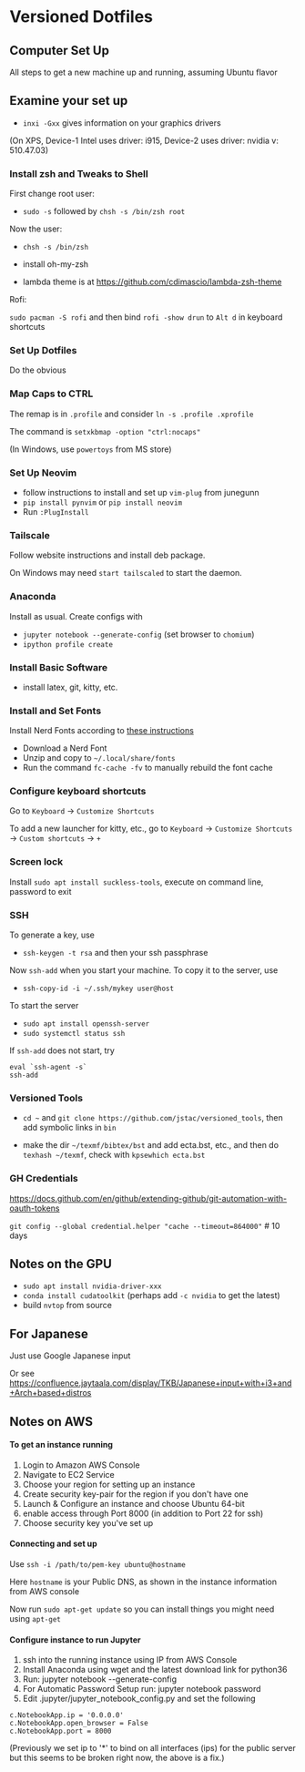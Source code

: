 # Versioned Dotfiles


## Computer Set Up

All steps to get a new machine up and running, assuming Ubuntu flavor

## Examine your set up

* `inxi -Gxx` gives information on your graphics drivers

(On XPS, Device-1 Intel uses driver: i915, Device-2 uses driver: nvidia v: 510.47.03)

### Install zsh and Tweaks to Shell

First change root user:

* `sudo -s` followed by `chsh -s /bin/zsh root`

Now the user:

* `chsh -s /bin/zsh` 

* install oh-my-zsh 

* lambda theme is at https://github.com/cdimascio/lambda-zsh-theme

Rofi:

`sudo pacman -S rofi` and then bind `rofi -show drun` to `Alt d` in keyboard shortcuts


### Set Up Dotfiles

Do the obvious

### Map Caps to CTRL

The remap is in `.profile` and consider `ln -s .profile .xprofile`

The command is `setxkbmap -option "ctrl:nocaps"` 

(In Windows, use `powertoys` from MS store)

### Set Up Neovim 

* follow instructions to install and set up `vim-plug` from junegunn
* `pip install pynvim` or `pip install neovim`
* Run `:PlugInstall` 

### Tailscale 

Follow website instructions and install deb package.

On Windows may need `start tailscaled` to start the daemon.

### Anaconda

Install as usual.  Create configs with 

* `jupyter notebook --generate-config`  (set browser to `chomium`)
* `ipython profile create`

### Install Basic Software

* install latex, git, kitty, etc.

### Install and Set Fonts

Install Nerd Fonts according to [these instructions](https://gist.github.com/matthewjberger/7dd7e079f282f8138a9dc3b045ebefa0)

* Download a Nerd Font
* Unzip and copy to `~/.local/share/fonts`
* Run the command `fc-cache -fv` to manually rebuild the font cache


### Configure keyboard shortcuts

Go to `Keyboard` -> `Customize Shortcuts` 

To add a new launcher for kitty, etc., go to `Keyboard` -> `Customize Shortcuts` -> `Custom shortcuts` -> `+`


### Screen lock

Install `sudo apt install suckless-tools`, execute on command line, password to exit

### SSH

To generate a key, use

* `ssh-keygen -t rsa` and then your ssh passphrase

Now `ssh-add` when you start your machine.  To copy it to the server, use

* `ssh-copy-id -i ~/.ssh/mykey user@host`

To start the server

* `sudo apt install openssh-server`
* `sudo systemctl status ssh`

If `ssh-add` does not start, try 

```
eval `ssh-agent -s`  
ssh-add
```

### Versioned Tools

* `cd ~` and `git clone https://github.com/jstac/versioned_tools`, then add symbolic links in `bin`

* make the dir `~/texmf/bibtex/bst` and add ecta.bst, etc., and then do `texhash ~/texmf`, check with `kpsewhich ecta.bst`

### GH Credentials

https://docs.github.com/en/github/extending-github/git-automation-with-oauth-tokens

`git config --global credential.helper "cache --timeout=864000"`  # 10 days


## Notes on the GPU

* `sudo apt install nvidia-driver-xxx`
* `conda install cudatoolkit` (perhaps add `-c nvidia` to get the latest)
* build `nvtop` from source

## For Japanese

Just use Google Japanese input

Or see https://confluence.jaytaala.com/display/TKB/Japanese+input+with+i3+and+Arch+based+distros


## Notes on AWS


#### To get an instance running

1. Login to Amazon AWS Console 
2. Navigate to EC2 Service
3. Choose your region for setting up an instance
6. Create security key-pair for the region if you don't have one
4. Launch & Configure an instance and choose Ubuntu 64-bit
5. enable access through Port 8000 (in addition to Port 22 for ssh)
6. Choose security key you've set up

#### Connecting and set up 

Use `ssh -i /path/to/pem-key ubuntu@hostname`

Here `hostname` is your Public DNS, as shown in the instance information from AWS console

Now run `sudo apt-get update` so you can install things you might need using `apt-get`


#### Configure instance to run Jupyter

1. ssh into the running instance using IP from AWS Console
2. Install Anaconda using wget and the latest download link for python36
3. Run: jupyter notebook --generate-config
4. For Automatic Password Setup run: jupyter notebook password
5. Edit .jupyter/jupyter_notebook_config.py and set the following

```
c.NotebookApp.ip = '0.0.0.0'
c.NotebookApp.open_browser = False
c.NotebookApp.port = 8000 
```

(Previously we set ip to '*' to bind on all interfaces (ips) for the public server but this seems to be broken right now, the above is a fix.)

